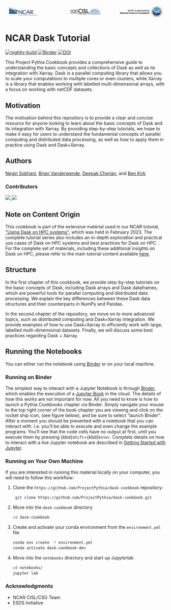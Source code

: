 <img src="notebooks/images/NCAR_CISL_NSF_banner.jpeg" alt="NCAR CISL logo" />

# NCAR Dask Tutorial

[![nightly-build](https://github.com/ProjectPythia/dask-cookbook/actions/workflows/nightly-build.yaml/badge.svg)](https://github.com/ProjectPythia/dask-cookbook/actions/workflows/nightly-build.yaml)
[![Binder](https://binder.projectpythia.org/badge_logo.svg)](https://binder.projectpythia.org/v2/gh/ProjectPythia/dask-cookbook/main?labpath=notebooks)
[![DOI](https://zenodo.org/badge/610934658.svg)](https://zenodo.org/badge/latestdoi/610934658)

This Project Pythia Cookbook provides a comprehensive guide to understanding the basic concepts and collections of Dask as well as its integration with Xarray.
Dask is a parallel computing library that allows you to scale your computations to multiple cores or even clusters, while Xarray is a library that enables working with labelled multi-dimensional arrays, with a focus on working with netCDF datasets.

## Motivation

The motivation behind this repository is to provide a clear and concise resource for anyone looking to learn about the basic concepts of Dask and its integration with Xarray. By providing step-by-step tutorials, we hope to make it easy for users to understand the fundamental concepts of parallel computing and distributed data processing, as well as how to apply them in practice using Dask and Dask+Xarray.

## Authors

[Negin Sobhani](@negin513), [Brian Vanderwende](@vanderwb), [Deepak Cherian](@dcherian), and [Ben Kirk](@benkirk)

### Contributors

<a href="https://github.com/NCAR/dask-tutorial/graphs/contributors">
  <img src="https://contrib.rocks/image?repo=NCAR/dask-tutorial" />
</a>
<a href="https://github.com/benkirk/demo_containers/graphs/contributors">
  <img src="https://contrib.rocks/image?repo=benkirk/demo_containers" />
</a>

## Note on Content Origin

This cookbook is part of the extensive material used in our NCAR tutorial, ["Using Dask on HPC systems"](https://github.com/NCAR/dask-tutorial.git), which was held in February 2023. The complete tutorial series also includes an in-depth exploration and practical use cases of Dask on HPC systems and best practices for Dask on HPC . For the complete set of materials, including these additional insights on Dask on HPC, please refer to the main tutorial content available [here](https://ncar.github.io/dask-tutorial/README.html).

## Structure

In the first chapter of this cookbook, we provide step-by-step tutorials on the basic concepts of Dask, including Dask arrays and Dask dataframes, which are powerful tools for parallel computing and distributed data processing. We explain the key differences between these Dask data structures and their counterparts in NumPy and Pandas.

In the second chapter of the repository, we move on to more advanced topics, such as distributed computing and Dask+Xarray integration. We provide examples of how to use Dask+Xarray to efficiently work with large, labelled multi-dimensional datasets.
Finally, we will discuss some best practices regarding Dask + Xarray.

## Running the Notebooks

You can either run the notebook using [Binder](https://binder.projectpythia.org/) or on your local machine.

### Running on Binder

The simplest way to interact with a Jupyter Notebook is through
[Binder](https://binder.projectpythia.org/), which enables the execution of a
[Jupyter Book](https://jupyterbook.org) in the cloud. The details of how this works are not
important for now. All you need to know is how to launch a Pythia
Cookbooks chapter via Binder. Simply navigate your mouse to
the top right corner of the book chapter you are viewing and click
on the rocket ship icon, (see figure below), and be sure to select
“launch Binder”. After a moment you should be presented with a
notebook that you can interact with. I.e. you’ll be able to execute
and even change the example programs. You’ll see that the code cells
have no output at first, until you execute them by pressing
{kbd}`Shift`\+{kbd}`Enter`. Complete details on how to interact with
a live Jupyter notebook are described in [Getting Started with
Jupyter](https://foundations.projectpythia.org/foundations/getting-started-jupyter.html).

### Running on Your Own Machine

If you are interested in running this material locally on your computer, you will need to follow this workflow:

1. Clone the `https://github.com/ProjectPythia/dask-cookbook` repository:

   ```bash
    git clone https://github.com/ProjectPythia/dask-cookbook.git
   ```

1. Move into the `dask-cookbook` directory

   ```bash
   cd dask-cookbook
   ```

1. Create and activate your conda environment from the `environment.yml` file

   ```bash
   conda env create -f environment.yml
   conda activate dask-cookbook-dev
   ```

1. Move into the `notebooks` directory and start up Jupyterlab

   ```bash
   cd notebooks/
   jupyter lab
   ```

### Acknowledgments

- NCAR CISL/CSG Team
- ESDS Initiative
